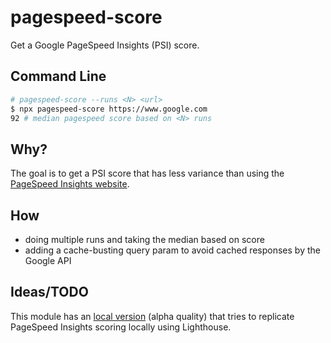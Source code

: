 # pagespeed-score

Get a Google PageSpeed Insights (PSI) score.

## Command Line

```sh
# pagespeed-score --runs <N> <url>
$ npx pagespeed-score https://www.google.com
92 # median pagespeed score based on <N> runs 
```

## Why?

The goal is to get a PSI score that has less variance than using the [PageSpeed Insights website](https://developers.google.com/speed/pagespeed/insights/).

## How

* doing multiple runs and taking the median based on score
* adding a cache-busting query param to avoid cached responses by the Google API

## Ideas/TODO

This module has an [local version](/local) (alpha quality) that tries to replicate PageSpeed Insights scoring locally using Lighthouse.
